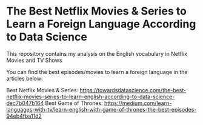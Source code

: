 # The Best Netflix Movies & Series to Learn a Foreign Language According to Data Science
This repository contains my analysis on the English vocabulary in Netflix Movies and TV Shows

You can find the best episodes/movies to learn a foreign language in the articles below:

Best Netflix Movies & Series: https://towardsdatascience.com/the-best-netflix-movies-series-to-learn-english-according-to-data-science-dec7b047b164
Best Game of Thrones: https://medium.com/learn-languages-with-tv/learn-english-with-game-of-thrones-the-best-episodes-94eb4fba11d2
